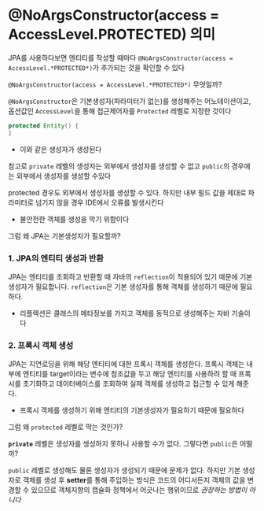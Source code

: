 # @NoArgsConstructor(access = AccessLevel.PROTECTED) 의미
JPA를 사용하다보면 엔티티를 작성할 때마다 `@NoArgsConstructor(access = AccessLevel.*PROTECTED*)`가 추가되는 것을 확인할 수 있다

`@NoArgsConstructor(access = AccessLevel.*PROTECTED*)` 무엇일까?

`@NoArgsConstructor`은 기본생성자(파라미터가 없는)를 생성해주는 어노테이션이고, 옵션값인 `AccessLevel`을 통해 접근제어자를 `Protected` 레벨로 지정한 것이다

```java
protected Entity() {
}
```

- 이와 같은 생성자가 생성된다

참고로 `private` 레벨의 생성자는 외부에서 생성자를 생성할 수 없고 `public`의 경우에는 외부에서 생성자를 생성할 수있다

protected 경우도 외부에서 생성자를 생성할 수 있다. 하지만 내부 필드 값을 제대로 파라미터로 넘기지 않을 경우 IDE에서 오류를 발생시킨다

- 불안전한 객체를 생성을 막기 위함이다

그럼 왜 JPA는 기본생성자가 필요할까?

### 1. JPA의 엔티티 생성과 반환

JPA는 엔티티를 조회하고 반환할 때 자바의 `reflection`이 적용되어 있기 때문에 기본 생성자가 필요합니다. `reflection`은 기본 생성자를 통해 객체를 생성하기 때문에 필요하다.

- 리플렉션은 클래스의 메타정보를 가지고 객체를 동적으로 생성해주는 자바 기술이다

### 2. 프록시 객체 생성

JPA는 지연로딩을 위해 해당 엔티티에 대한 프록시 객체를 생성한다. 프록시 객체는 내부에 엔티티를 target이라는 변수에 참조값을 두고 해당 엔티티를 사용하려 할 때 프록시를 초기화하고 데이터베이스를 조회하여 실제 객체를 생성하고 접근할 수 있게 해준다.

- 프록시 객체를 생성하기 위해 엔티티의 기본생성자가 필요하기 때문에 필요하다

그럼 왜 `protected` 레벨로 막는 것인가?

**`private`** 레벨은 생성자를 생성하지 못하니 사용할 수가 없다. 그렇다면 `public`은 어떨까?

`public` 레벨로 생성해도 물론 생성자가 생성되기 때문에 문제가 없다. 하지만 기본 생성자로 객체를 생성 후 **setter**를 통해 주입하는 방식은 코드의 어디서든지 객체의 값을 변경할 수 있으므로 객체지향의 캡슐화 정책에서 어긋나는 행위이므로 *권장하는 방법이 아니다*